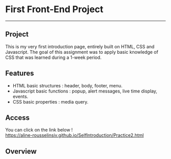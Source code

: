 # First Front-End Project
***
## Project
This is my very first introduction page, entirely built on HTML, CSS and Javascript.
The goal of this assignment was to apply basic knowledge of CSS that was learned during a 1-week period.
## Features
+ HTML basic structures : header, body, footer, menu.
+ Javascript basic functions : popup, alert messages, live time display, events.
+ CSS basic properties : media query.
## Access
You can click on the link below !  
https://aline-rousselinsiv.github.io/SelfIntroduction/Practice2.html
## Overview
